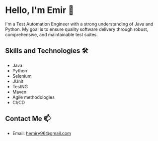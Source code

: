 # Hello, I'm Emir 👋
I'm a Test Automation Engineer with a strong understanding of Java and Python. My goal is to ensure quality software delivery through robust, comprehensive, and maintainable test suites.

## Skills and Technologies 🛠️
* Java
* Python
* Selenium
* JUnit
* TestNG
* Maven
* Agile methodologies
* CI/CD

## Contact Me 📫
* Email: [hemiry96@gmail.com](mailto:hemiry96@gmail.com)
